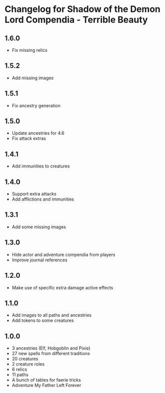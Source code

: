 # Changelog for Shadow of the Demon Lord Compendia - Terrible Beauty

## 1.6.0

- Fix missing relics

## 1.5.2

- Add missing images

## 1.5.1

- Fix ancestry generation

## 1.5.0

- Update ancestries for 4.6
- Fix attack extras

## 1.4.1

- Add immunities to creatures

## 1.4.0

- Support extra attacks
- Add afflictions and immunities

## 1.3.1

- Add some missing images

## 1.3.0

- Hide actor and adventure compendia from players
- Improve journal references

## 1.2.0

- Make use of specific extra damage active effects

## 1.1.0

- Add images to all paths and ancestries
- Add tokens to some creatures

## 1.0.0

- 3 ancestries (Elf, Hobgoblin and Pixie)
- 27 new spells from different traditions
- 20 creatures
- 2 creature roles
- 6 relics
- 11 paths
- A bunch of tables for faerie tricks
- Adventure My Father Left Forever